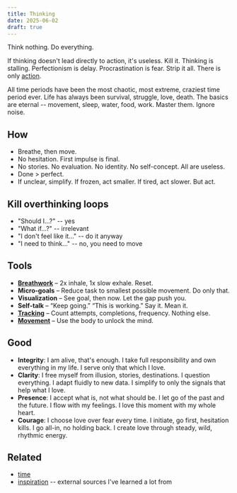 ```yaml
---
title: Thinking
date: 2025-06-02
draft: true
---
```

Think nothing. Do everything.

If thinking doesn't lead directly to action, it's useless. Kill it. Thinking is stalling. Perfectionism is delay. Procrastination is fear. Strip it all. There is only [action](/living).

All time periods have been the most chaotic, most extreme, craziest time period ever. Life has always been survival, struggle, love, death. The basics are eternal -- movement, sleep, water, food, work. Master them. Ignore noise.

## How
- Breathe, then move.
- No hesitation. First impulse is final.
- No stories. No evaluation. No identity. No self-concept. All are useless.
- Done > perfect.
- If unclear, simplify. If frozen, act smaller. If tired, act slower. But act.

## Kill overthinking loops
- "Should I...?" -- yes
- "What if...?" -- irrelevant
- "I don't feel like it..." -- do it anyway
- "I need to think..." -- no, you need to move

## Tools
- **[Breathwork](/breathing)** – 2x inhale, 1x slow exhale. Reset.  
- **Micro-goals** – Reduce task to smallest possible movement. Do only that.  
- **Visualization** – See goal, then now. Let the gap push you.  
- **Self-talk** – “Keep going.” “This is working.” Say it. Mean it.  
- **[Tracking](explog.md)** – Count attempts, completions, frequency. Nothing else.  
- **[Movement](/moving)** – Use the body to unlock the mind.


## Good
- **Integrity**: I am alive, that's enough. I take full responsibility and own everything in my life. I serve only that which I love.
- **Clarity**: I free myself from illusion, stories, destinations. I question everything. I adapt fluidly to new data. I simplify to only the signals that help what I love.
- **Presence**: I accept what is, not what should be. I let go of the past and the future. I flow with my feelings. I love this moment with my whole heart.
- **Courage**: I choose love over fear every time. I initiate, go first, hesitation kills. I go all-in, no holding back. I create love through steady, wild, rhythmic energy.

## Related
- [time](/time)
- [inspiration](/inspiration) -- external sources I've learned a lot from
